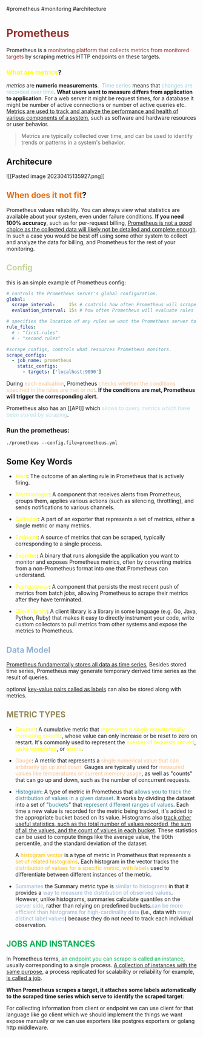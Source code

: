 #prometheus #monitoring #architecture 

# <font color="#953734">Prometheus</font>
Prometheus is a<font color="#953734"> monitoring platform that collects metrics from monitored targets</font> by scraping metrics HTTP endpoints on these targets.

### <font color="#ffff00">What are metrics</font>?
_metrics_ are **numeric measurements**. 
<font color="#92cddc">Time series</font> means that <font color="#92cddc">changes are recorded over time</font>. **What users want to measure differs from application to application**. For a web server it might be request times, for a database it might be number of active connections or number of active queries etc.
 
<u>Metrics are used to track and analyze the performance and health of various components of a system</u>, such as software and hardware resources or user behavior.

> Metrics are typically collected over time, and can be used to identify trends or patterns in a system's behavior.

## Architecure 
![[Pasted image 20230415135927.png]]

## <font color="#e36c09">When does it not fit</font>?
Prometheus values reliability. You can always view what statistics are available about your system, even under failure conditions. **If you need 100% accuracy**, such as for per-request billing, <u>Prometheus is not a good choice as the collected data will likely not be detailed and complete enough</u>. In such a case you would be best off using some other system to collect and analyze the data for billing, and Prometheus for the rest of your monitoring.


## <font color="#c3d69b">Config</font> 
this is an simple example of Prometheus config: 
```yaml
# controls the Prometheus server's global configuration.
global:  
  scrape_interval:     15s # controls how often Prometheus will scrape targets.
  evaluation_interval: 15s # how often Prometheus will evaluate rules

# specifies the location of any rules we want the Prometheus server to load.
rule_files:
  # - "first.rules"
  # - "second.rules"

#scrape_configs, controls what resources Prometheus monitors.
scrape_configs:
  - job_name: prometheus
    static_configs:
      - targets: ['localhost:9090']
```

During <font color="#fac08f">each evaluation</font>, Prometheus <font color="#fac08f">checks whether the conditions specified in the rules are met or not</font>. **If the conditions are met, Prometheus will trigger the corresponding alert**.

Prometheus also has an [[API]] which <font color="#b7dde8">allows to query metrics which have been stored by scraping</font>.

### Run the prometheus:
`./prometheus --config.file=prometheus.yml`

## Some Key Words
- <font color="#ffff00">Alert</font>: The outcome of an alerting rule in Prometheus that is actively firing.

- <font color="#ffff00">Alertmanager</font>: A component that receives alerts from Prometheus, groups them, applies various actions (such as silencing, throttling), and sends notifications to various channels.

- <font color="#ffff00">Collector</font>: A part of an exporter that represents a set of metrics, either a single metric or many metrics.

- <font color="#ffff00">Endpoint</font>: A source of metrics that can be scraped, typically corresponding to a single process.

- <font color="#ffff00">Exporter</font>: A binary that runs alongside the application you want to monitor and exposes Prometheus metrics, often by converting metrics from a non-Prometheus format into one that Prometheus can understand.

- <font color="#ffff00">Pushgateway</font>: A component that persists the most recent push of metrics from batch jobs, allowing Prometheus to scrape their metrics after they have terminated.

- <font color="#ffff00">Client library</font>: A client library is a library in some language (e.g. Go, Java, Python, Ruby) that makes it easy to directly instrument your code, write custom collectors to pull metrics from other systems and expose the metrics to Prometheus.

## <font color="#95b3d7">Data Model</font>
<u>Prometheus fundamentally stores all data as time series</u>, Besides stored time series, Prometheus may generate temporary derived time series as the result of queries.

optional <u>key-value pairs called as labels</u> can also be stored along with metrics.

## <font color="#938953">METRIC TYPES</font>
- <font color="#ffff00">Counter</font>: A cumulative metric that <font color="#ffff00">represents a single monotonically increasing counter</font>, whose value can only increase or be reset to zero on restart. It's commonly used to represent the <font color="#ffff00">number of requests served</font>,<font color="#ffff00"> tasks completed</font>, or <font color="#ffff00">errors</font>.

- <font color="#fac08f">Gauge</font>: A metric that represents a<font color="#fac08f"> single numerical value that can arbitrarily go up and down.</font> Gauges are typically used for <font color="#fac08f">measured values like temperatures or current memory usage</font>, as well as "counts" that can go up and down, such as the number of concurrent requests.

- <font color="#31859b">Histogram</font>: A type of metric in Prometheus that <font color="#31859b">allows you to track the distribution of values in a given dataset</font>. It works by dividing the dataset into a set of "<font color="#31859b">buckets</font>" that <font color="#31859b">represent different ranges of values</font>. Each time a new value is recorded for the metric being tracked, it's added to the appropriate bucket based on its value. Histograms also <u>track other useful statistics, such as the total number of values recorded, the sum of all the values, and the count of values in each bucket</u>. These statistics can be used to compute things like the average value, the 90th percentile, and the standard deviation of the dataset.
	
	A <font color="#ffc000">histogram vector</font> is a type of metric in Prometheus that represents a<font color="#ffc000"> set of related histograms</font>. Each histogram in the vector tracks the <font color="#ffc000">distribution of values for a specific metric, with labels</font> used to differentiate between different instances of the metric.

- <font color="#95b3d7">Summaries</font>
	the Summary metric type is <font color="#95b3d7">similar to histograms</font> in that it provides a <font color="#95b3d7">way to measure the distribution of observed values</font>. However, unlike histograms, summaries calculate quantiles on the<font color="#95b3d7"> server side</font>, rather than relying on predefined buckets.<font color="#95b3d7">can be more efficient than histograms for high-cardinality data</font> (i.e., data with<font color="#95b3d7"> many distinct label values</font>) because they do not need to track each individual observation.
## <font color="#00b050">JOBS AND INSTANCES</font>
In Prometheus terms, <font color="#00b050">an endpoint you can scrape is called an instance</font>, usually corresponding to a single process. <u>A collection of instances with the same purpose</u>, a process replicated for scalability or reliability for example, <u>is called a job</u>.

**When Prometheus scrapes a target, it attaches some labels automatically to the scraped time series which serve to identify the scraped target**:

For collecting information from client or endpoint we can use client for that language like go client which we should implement the things we want expose manually or we can use exporters like postgres exporters or golang http middleware.
